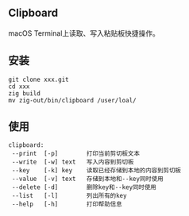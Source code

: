 ## Clipboard

macOS Terminal上读取、写入粘贴板快捷操作。

## 安装

```shell
git clone xxx.git
cd xxx
zig build
mv zig-out/bin/clipboard /user/loal/
```
## 使用

```shell
clipboard:
 --print  [-p]        打印当前剪切板文本
 --write  [-w] text   写入内容到剪切板
 --key    [-k] key    读取已经存储到本地的内容到剪切板
 --value  [-v] text   存储到本地和--key同时使用
 --delete [-d]        删除key和--key同时使用
 --list   [-l]        列出所有的key
 --help   [-h]        打印帮助信息
 ```
